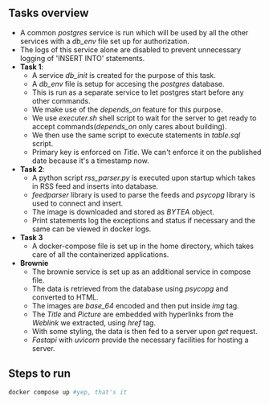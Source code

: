 ## Tasks overview ##
- A common <i>postgres</i> service is run which will be used by all the other services with a <i>db_env</i> file set up for authorization.
- The logs of this service alone are disabled to prevent unnecessary logging of 'INSERT INTO' statements.
- <b>Task 1</b>:
    - A service <i>db_init</i> is created for the purpose of this task.
    - A <i>db_env</i> file is setup for accesing the <i>postgres</i> database.
    - This is run as a separate service to let postgres start before any other commands.
    - We make use of the <i>depends_on</i> feature for this purpose.
    - We use <i>executer.sh</i> shell script to wait for the server to get ready to accept commands(<i>depends_on</i> only cares about building).
    - We then use the same script to execute statements in <i>table.sql</i> script.
    - Primary key is enforced on <i>Title</i>. We can't enforce it on the published date because it's a timestamp now.
- <b>Task 2</b>:
    - A python script <i>rss_parser.py</i> is executed upon startup which takes in RSS feed and inserts into database.
    - <i>feedparser</i> library is used to parse the feeds and <i>psycopg</i> library is used to connect and insert.
    - The image is downloaded and stored as <i>BYTEA</i> object.
    - Print statements log the exceptions and status if necessary and the same can be viewed in docker logs.
- <b>Task 3</b>
    - A docker-compose file is set up in the home directory, which takes care of all the containerized applications.
- <b>Brownie</b>
    - The brownie service is set up as an additional service in compose file.
    - The data is retrieved from the database using <i>psycopg</i> and converted to HTML.
    - The images are <i>base_64</i> encoded and then put inside <i>img</i> tag.
    - The <i>Title</i> and <i>Picture</i> are embedded with hyperlinks from the <i>Weblink</i> we extracted, using <i>href</i> tag.
    - With some styling, the data is then fed to a server upon <i>get</i> request.
    - <i>Fastapi</i> with <i>uvicorn</i> provide the necessary facilities for hosting a server.

## Steps to run ##
  ```bash
  docker compose up #yep, that's it
